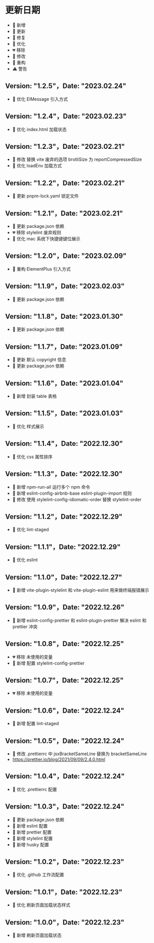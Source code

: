 # 更新日期

-   🎉 新增
-   🌟 更新
-   🐞 修复
-   🎯 优化
-   💔 移除
-   🚧 修改
-   🌈 重构
-   ⚠️ 警告

## Version: "1.2.5"，Date: "2023.02.24"

-   🎯 优化 ElMessage 引入方式

## Version: "1.2.4"，Date: "2023.02.23"

-   🎯 优化 index.html 加载状态

## Version: "1.2.3"，Date: "2023.02.21"

-   🚧 修改 替换 vite 废弃的选项 brotliSize 为 reportCompressedSize
-   🎯 优化 loadEnv 加载方式

## Version: "1.2.2"，Date: "2023.02.21"

-   🌟 更新 pnpm-lock.yaml 锁定文件

## Version: "1.2.1"，Date: "2023.02.21"

-   🌟 更新 package.json 依赖
-   💔 移除 stylelint 废弃规则
-   🎯 优化 mac 系统下快捷键键位展示

## Version: "1.2.0"，Date: "2023.02.09"

-   🌈 重构 ElementPlus 引入方式

## Version: "1.1.9"，Date: "2023.02.03"

-   🌟 更新 package.json 依赖

## Version: "1.1.8"，Date: "2023.01.30"

-   🌟 更新 package.json 依赖

## Version: "1.1.7"，Date: "2023.01.09"

-   🌟 更新 默认 copyright 信息
-   🌟 更新 package.json 依赖

## Version: "1.1.6"，Date: "2023.01.04"

-   🎉 新增 封装 table 表格

## Version: "1.1.5"，Date: "2023.01.03"

-   🎯 优化 样式展示

## Version: "1.1.4"，Date: "2022.12.30"

-   🎯 优化 css 属性排序

## Version: "1.1.3"，Date: "2022.12.30"

-   🎉 新增 npm-run-all 运行多个 npm 命令
-   🎉 新增 eslint-config-airbnb-base eslint-plugin-import 规则
-   🚧 修改 使用 stylelint-config-idiomatic-order 替换 stylelint-order

## Version: "1.1.2"，Date: "2022.12.29"

-   🎯 优化 lint-staged

## Version: "1.1.1"，Date: "2022.12.29"

-   🎯 优化 eslint

## Version: "1.1.0"，Date: "2022.12.27"

-   🎉 新增 vite-plugin-stylelint 和 vite-plugin-eslint 用来做终端报错展示

## Version: "1.0.9"，Date: "2022.12.26"

-   🎉 新增 eslint-config-prettier 和 eslint-plugin-prettier 解决 eslint 和 prettier 冲突

## Version: "1.0.8"，Date: "2022.12.25"

-   💔 移除 未使用的变量
-   🎉 新增 配置 stylelint-config-prettier

## Version: "1.0.7"，Date: "2022.12.25"

-   💔 移除 未使用的变量

## Version: "1.0.6"，Date: "2022.12.24"

-   🎉 新增 配置 lint-staged

## Version: "1.0.5"，Date: "2022.12.24"

-   🚧 修改 .prettierrc 中 jsxBracketSameLine 替换为 bracketSameLine
-   https://prettier.io/blog/2021/09/09/2.4.0.html

## Version: "1.0.4"，Date: "2022.12.24"

-   🎯 优化 .prettierrc 配置

## Version: "1.0.3"，Date: "2022.12.24"

-   🌟 更新 package.json 依赖
-   🎉 新增 eslint 配置
-   🎉 新增 prettier 配置
-   🎉 新增 stylelint 配置
-   🎉 新增 husky 配置

## Version: "1.0.2"，Date: "2022.12.23"

-   🎯 优化 .github 工作流配置

## Version: "1.0.1"，Date: "2022.12.23"

-   🎯 优化 刷新页面加载状态样式

## Version: "1.0.0"，Date: "2022.12.23"

-   🎉 新增 刷新页面加载状态

